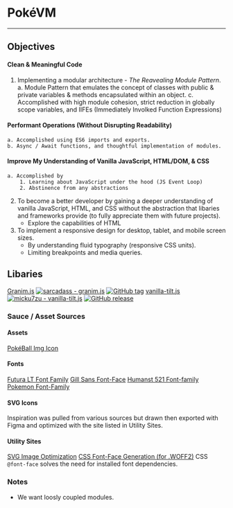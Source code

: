 # PokéVM
--------
## Objectives
#### Clean & Meaningful Code
1. Implementing a modular architecture - *The Reavealing Module Pattern*.
    a. Module Pattern that emulates the concept of classes with public & private variables & methods encapsulated within an object.
    c. Accomplished with high module cohesion, strict reduction in globally scope variables, and IIFEs (Immediately Involked Function Expressions) 
#### Performant Operations (Without Disrupting Readability)
    a. Accomplished using ES6 imports and exports.
    b. Async / Await functions, and thoughtful implementation of modules.
#### Improve My Understanding of Vanilla JavaScript, HTML/DOM, & CSS
    a. Accomplished by
        1. Learning about JavaScript under the hood (JS Event Loop)
        2. Abstinence from any abstractions
2. To become a better developer by gaining a deeper understanding of vanilla JavaScript, HTML, and CSS without the abstraction that libaries and frameworks provide (to fully appreciate them with future projects).
    * Explore the capabilities of HTML
3. To implement a responsive design for desktop, tablet, and mobile screen sizes.
    - By understanding fluid typography (responsive CSS units).
    - Limiting breakpoints and media queries.


## Libaries
[Granim.js](https://sarcadass.github.io/granim.js/)
<a href="https://github.com/sarcadass/granim.js"><img src="https://img.shields.io/static/v1?label=sarcadass&message=granim.js&color=blue&logo=github" alt="sarcadass - granim.js"></a>
<a href="https://github.com/sarcadass/granim.js/releases/"><img src="https://img.shields.io/github/tag/sarcadass/granim.js?include_prereleases=&sort=semver&color=blue" alt="GitHub tag"></a>
[vanilla-tilt.js](https://micku7zu.github.io/vanilla-tilt.js/)
<a href="https://github.com/micku7zu/vanilla-tilt.js"><img src="https://img.shields.io/static/v1?label=micku7zu&message=vanilla-tilt.js&color=blue&logo=github" alt="micku7zu - vanilla-tilt.js"></a>
<a href="https://github.com/micku7zu/vanilla-tilt.js/releases/"><img src="https://img.shields.io/github/release/micku7zu/vanilla-tilt.js?include_prereleases=&sort=semver&color=blue" alt="GitHub release"></a>

### Sauce / Asset Sources
#### Assets
[PokéBall Img Icon](https://www.pngegg.com/en/png-wnotu)
#### Fonts
[Futura LT Font Family](https://www.cufonfonts.com/font/futura-lt)
[Gill Sans Font-Face](https://www.cufonfonts.com/font/gill-sans-std)
[Humanst 521 Font-family](https://freefontsdownload.net/free-humanst521-bt-font-30991.htm)
[Pokemon Font-Family](https://fontmeme.com/fonts/pokmon-font/)
#### SVG Icons
Inspiration was pulled from various sources but drawn then exported with Figma and optimized with the site listed in Utility Sites.
#### Utility Sites
[SVG Image Optimization](https://jakearchibald.github.io/svgomg/)
[CSS Font-Face Generation (for .WOFF2)](https://transfonter.org/)
CSS `@font-face` solves the need for installed font dependencies.



### Notes
* We want loosly coupled modules.
